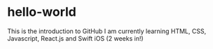 # hello-world
This is the introduction to GitHub
I am currently learning HTML, CSS, Javascript, React.js and Swift iOS (2 weeks in!)
